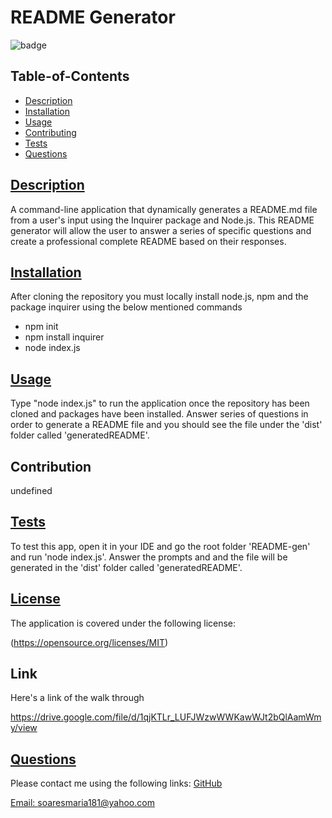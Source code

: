 # README Generator
    
![badge](https://img.shields.io/badge/License-MIT-yellow.svg)
            
## Table-of-Contents
* [Description](#description)
* [Installation](#installation)
* [Usage](#usage)
* [Contributing](#contributing)
* [Tests](#tests)
* [Questions](#questions)        
    
## [Description](#table-of-contents)
A command-line application that dynamically generates a README.md file from a user's input using the Inquirer package and Node.js. This README generator will allow the user to answer a series of specific questions and create a professional complete README based on their responses.
    
## [Installation](#table-of-contents)
After cloning the repository you must locally install node.js, npm and the package inquirer using the below mentioned commands 
* npm init 
* npm install inquirer 
* node index.js

## [Usage](#table-of-contents)
Type "node index.js" to run the application once the repository has been cloned and packages have been installed. Answer series of questions in order to generate a README file and you should see the file under the 'dist' folder called 'generatedREADME'.  

## Contribution
undefined
    
## [Tests](#table-of-contents)
To test this app, open it in your IDE and go the root folder 'README-gen' and run 'node index.js'. Answer the prompts and and the file will be generated in the 'dist' folder called 'generatedREADME'.
            
    
## [License](#table-of-contents)
The application is covered under the following license:
        
(https://opensource.org/licenses/MIT)
          
          
    
## Link
Here's a link of the walk through

https://drive.google.com/file/d/1qjKTLr_LUFJWzwWWKawWJt2bQlAamWmy/view


## [Questions](#table-of-contents)
Please contact me using the following links:
[GitHub](https://github.com/soaresmaria)

[Email: soaresmaria181@yahoo.com](mailto:soaresmaria181@yahoo.com)
  
